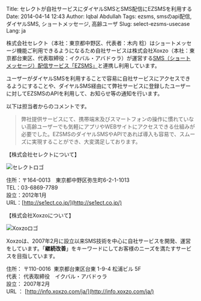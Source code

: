 Title: セレクトが自社サービスにダイヤルSMSとSMS配信にEZSMSを利用する
Date: 2014-04-14 12:43
Author: Iqbal Abdullah
Tags: ezsms, smsのapi配信, ダイヤルSMS, ショートメッセージ, 高齢ユーザ
Slug: select-ezsms-usecase
Lang: ja

株式会社セレクト（本社：東京都中野区、代表者：木内
稔）はショートメッセージ機能ご利用できるようになるため自社サービスは株式会社Xoxzo（本社：東京都台東区、代表取締役：イクバル・アバドゥラ）が運営する[SMS（ショートメッセージ）配信サービス「EZSMS」](http://www.ezsms.biz/ja)と連携し利用しています。

ユーザーがダイヤルSMSを利用することで容易に自社サービスにアクセスできるようにすることや、ダイヤルSMS経由にて弊社サービスに登録したユーザーに対してEZSMSのAPIを利用して、お知らせ等の通知を行います。

以下は担当者からのコメントです。

> 弊社提供サービスにて、携帯端末及びスマートフォンの操作に慣れていない高齢ユーザーでも気軽にアプリやWEBサイトにアクセスできる仕組みが必要でした。EZSMSのダイヤルSMSやAPIであれば導入も容易で、スムーズに実現することができ、大変満足しております。

【株式会社セレクトについて】

![セレクトロゴ]({filename}/images/client-logos/select.png)

住所：〒164-0013　東京都中野区弥生町6-2-1-1013  
TEL：03-6869-7789  
設立：2012年1月  
URL：[http://se1ect.co.jp/](http://se1ect.co.jp/)

【株式会社Xoxzoについて】

![Xoxzoロゴ]({filename}/images/xoxzo-logo-02.png)

Xoxzoは、2007年2月に設立以来SMS技術を中心に自社サービスを開発、運営をしています。「**継続改善**」をキーワードにしてお客様のニーズを満たすサービスを目指しています。

住所： 〒110-0016  東京都台東区台東 1-9-4 松浦ビル 5F  
代表： 代表取締役　イクバル・アバドゥラ  
設立： 2007年2月  
URL ： [http://info.xoxzo.com/ja/](http://info.xoxzo.com/ja/)

